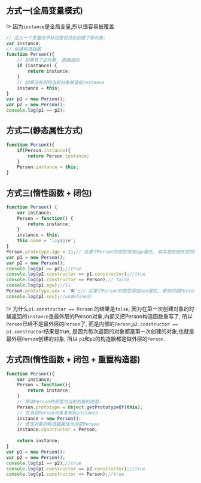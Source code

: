 ## 方式一(全局变量模式)

!> 因为`instance`是全局变量,所以很容易被覆盖

```js
// 定义一个变量用于标记是否已经创建了新对象.
var instance;
// 创建构造函数
function Person(){
    // 如果有了此对象, 直接返回
	if (instance) {
		return instance;
	}
    // 如果没有则将当前对象赋值给instance
	instance = this;
}
var p1 = new Person();
var p2 = new Person();
console.log(p1 == p2);
```

## 方式二(静态属性方式)
```js
function Person(){
    if(Person.instance){
        return Person.instance;
    }
    Person.instance = this;
}
```

## 方式三(惰性函数 + 闭包)
```js
function Person() {
    var instance;
    Person = function() {
        return instance;
    }
    instance = this;
    this.name = 'liyajie';
}
Person.prototype.age = 11;// 这里个Person的原型添加age属性, 其实是给做外层的Person的原型添加的属性.
var p1 = new Person();
var p2 = new Person();
console.log(p1 == p2);//true
console.log(p2.constructor == p1.constructor);//true
console.log(p1.constructor == Person);// false
console.log(p1.age);//11
Person.prototype.sex = '男';// 这里个Person的原型添加sex属性, 是给内部Person的原型添加的属性.
console.log(p1.sex);//undefined)
```

!> 为什么`p1.constructor == Person` 的结果是`false`, 因为在第一次创建对象的时候返回的`instance`是最外层的Person对象,内部又把Person构造函数重写了, 所以`Person`已经不是最外层的`Person`了, 而是内部的`Person`,`p2.constructor == p1.constructor`结果是true, 是因为每次返回的对象都是第一次创建的对象,也就是最外层`Person`创建的对象, 所以 `p1`和`p2`的构造器都是做外层的`Person`.

## 方式四(惰性函数 + 闭包 + 重置构造器)

```js
function Person(){
    var instance;
    Person = function(){
        return instance;
    }
    // 修改Person的原型为当前对象的原型.
    Person.prototype = Object.getPrototypeOf(this);
    // 将当前Person对象复制给instance
    instance = new Person();
    // 修改对象的构造器属性为内部Person
    instance.constructor = Person;
    
    return instance;
}
var p1 = new Person();
var p2 = new Person();
console.log(p1 == p2);//true
console.log(p1.constructor == p2.constructor);//true
console.log(p1.constructor == Person);//true
```